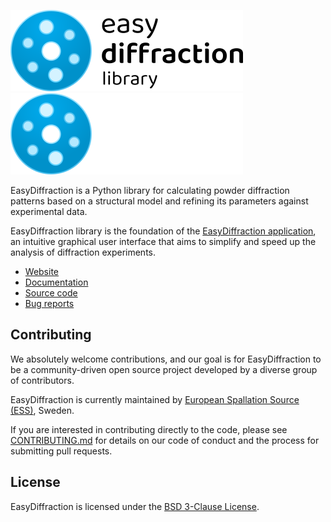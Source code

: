 ![](https://raw.githubusercontent.com/EasyScience/EasyDiffraction/master/resources/images/EasyDiffractionLib-logo_lightmode.svg#gh-light-mode-only)
![](https://raw.githubusercontent.com/EasyScience/EasyDiffraction/master/resources/images/EasyDiffractionLib-logo_darkmode.svg#gh-dark-mode-only)

EasyDiffraction is a Python library for calculating powder diffraction patterns
based on a structural model and refining its parameters against experimental
data.

EasyDiffraction library is the foundation of the [EasyDiffraction application],
an intuitive graphical user interface that aims to simplify and speed up the
analysis of diffraction experiments.

- [Website]
- [Documentation]
- [Source code]
- [Bug reports]

## Contributing

We absolutely welcome contributions, and our goal is for EasyDiffraction to be a
community-driven open source project developed by a diverse group of
contributors.

EasyDiffraction is currently maintained by [European Spallation Source (ESS)],
Sweden.

If you are interested in contributing directly to the code, please see
[CONTRIBUTING.md] for details on our code of conduct and the process for
submitting pull requests.

## License

EasyDiffraction is licensed under the [BSD 3-Clause License].

<!-- prettier-ignore-start -->
[BSD 3-Clause License]: https://raw.githubusercontent.com/EasyScience/EasyDiffractionLib/master/LICENSE
[Bug reports]: https://github.com/EasyScience/EasyDiffractionLib/issues
[CONTRIBUTING.md]: https://raw.githubusercontent.com/EasyScience/EasyDiffractionLib/master/CONTRIBUTING.md
[Documentation]: https://docs.easydiffraction.org/lib
[EasyDiffraction application]: https://github.com/EasyScience/EasyDiffractionApp
[European Spallation Source (ESS)]: https://ess.eu
[Source code]: https://github.com/EasyScience/EasyDiffractionLib
[Website]: https://easydiffraction.org
<!-- prettier-ignore-end -->
